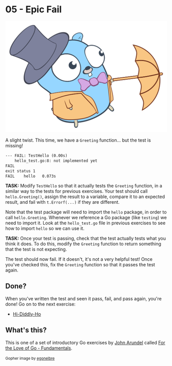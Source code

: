 # 05 - Epic Fail

![](../img/umbrella.svg)

A slight twist. This time, we have a `Greeting` function... but the test is missing!

```
--- FAIL: TestHello (0.00s)
    hello_test.go:8: not implemented yet
FAIL
exit status 1
FAIL    hello   0.073s
```

**TASK:** Modify `TestHello` so that it actually tests the `Greeting` function, in a similar way to the tests for previous exercises. Your test should call `hello.Greeting()`, assign the result to a variable, compare it to an expected result, and fail with `t.Errorf(...)` if they are different.

Note that the test package will need to import the `hello` package, in order to call `hello.Greeting`. Whenever we reference a Go package (like `testing`) we need to import it. Look at the `hello_test.go` file in previous exercises to see how to import `hello` so we can use it.

**TASK:** Once your test is passing, check that the test actually tests what you think it does. To do this, modify the `Greeting` function to return something that the test is not expecting.

The test should now fail. If it doesn't, it's not a very helpful test! Once you've checked this, fix the `Greeting` function so that it passes the test again.

## Done?

When you've written the test and seen it pass, fail, and pass again, you're done! Go on to the next exercise:

* [Hi-Diddly-Ho](../06/README.md)

## What's this?

This is one of a set of introductory Go exercises by [John Arundel](https://bitfieldconsulting.com/golang/learn) called [For the Love of Go - Fundamentals](../README.md).

<small>Gopher image by [egonelbre](https://github.com/egonelbre/gophers)</small>